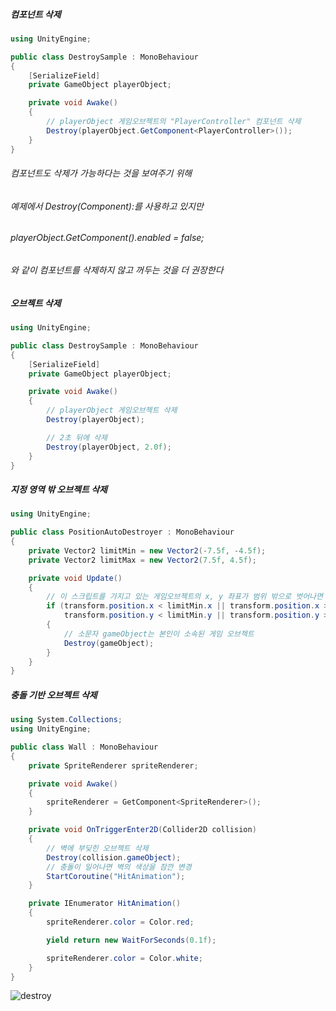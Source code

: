 ##### 컴포넌트 삭제
```C#
using UnityEngine;

public class DestroySample : MonoBehaviour
{
    [SerializeField]
    private GameObject playerObject;

    private void Awake()
    {
        // playerObject 게임오브젝트의 "PlayerController" 컴포넌트 삭제
        Destroy(playerObject.GetComponent<PlayerController>());
    }
}
```
###### 컴포넌트도 삭제가 가능하다는 것을 보여주기 위해
###### 예제에서 Destroy(Component):를 사용하고 있지만
###### playerObject.GetComponent<PlayerController>().enabled = false;
###### 와 같이 컴포넌트를 삭제하지 않고 꺼두는 것을 더 권장한다

##### 오브젝트 삭제
```C#
using UnityEngine;

public class DestroySample : MonoBehaviour
{
    [SerializeField]
    private GameObject playerObject;

    private void Awake()
    {
        // playerObject 게임오브젝트 삭제
        Destroy(playerObject);

        // 2초 뒤에 삭제
        Destroy(playerObject, 2.0f);
    }
}
```
##### 지정 영역 밖 오브젝트 삭제
```C#
using UnityEngine;

public class PositionAutoDestroyer : MonoBehaviour
{
    private Vector2 limitMin = new Vector2(-7.5f, -4.5f);
    private Vector2 limitMax = new Vector2(7.5f, 4.5f);

    private void Update()
    {
        // 이 스크립트를 가지고 있는 게임오브젝트의 x, y 좌표가 범위 밖으로 벗어나면 오브젝트 삭제
        if (transform.position.x < limitMin.x || transform.position.x > limitMax.x ||
            transform.position.y < limitMin.y || transform.position.y > limitMax.y)
        {
            // 소문자 gameObject는 본인이 소속된 게임 오브젝트
            Destroy(gameObject);
        }
    }
}
```
##### 충돌 기반 오브젝트 삭제
```C#
using System.Collections;
using UnityEngine;

public class Wall : MonoBehaviour
{
    private SpriteRenderer spriteRenderer;

    private void Awake()
    {
        spriteRenderer = GetComponent<SpriteRenderer>();
    }

    private void OnTriggerEnter2D(Collider2D collision)
    {
        // 벽에 부딪힌 오브젝트 삭제
        Destroy(collision.gameObject);
        // 충돌이 일어나면 벽의 색상을 잠깐 변경
        StartCoroutine("HitAnimation");
    }

    private IEnumerator HitAnimation()
    {
        spriteRenderer.color = Color.red;

        yield return new WaitForSeconds(0.1f);

        spriteRenderer.color = Color.white;
    }
}
```
![destroy](https://user-images.githubusercontent.com/81146582/172039767-47228aed-ae16-45a5-85a8-44f7f1688038.gif)
